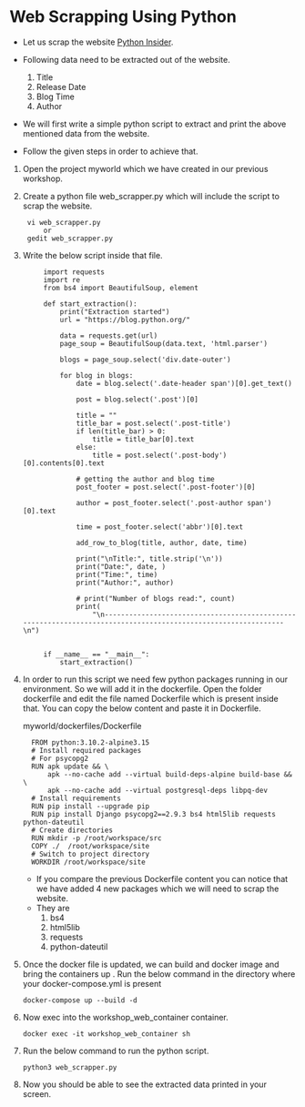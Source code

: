 # Web Scrapping Using Python

- Let us scrap the website [Python Insider](https://blog.python.org/).
- Following data need to be extracted out of the website.
    1. Title 
    2. Release Date
    3. Blog Time
    4. Author
    
- We will first write a simple python script to extract and print the above mentioned data from the website.
- Follow the given steps in order to achieve that.

1. Open the project myworld which we have created in our previous workshop. 
2. Create a python file web_scrapper.py which will include the script to scrap the website.

        vi web_scrapper.py 
            or
        gedit web_scrapper.py

3. Write the below script inside that file.

            import requests
            import re
            from bs4 import BeautifulSoup, element
   
            def start_extraction():
                print("Extraction started")
                url = "https://blog.python.org/"
            
                data = requests.get(url)
                page_soup = BeautifulSoup(data.text, 'html.parser')
            
                blogs = page_soup.select('div.date-outer')
            
                for blog in blogs:
                    date = blog.select('.date-header span')[0].get_text()
            
                    post = blog.select('.post')[0]
            
                    title = ""
                    title_bar = post.select('.post-title')
                    if len(title_bar) > 0:
                        title = title_bar[0].text
                    else:
                        title = post.select('.post-body')[0].contents[0].text
            
                    # getting the author and blog time
                    post_footer = post.select('.post-footer')[0]
            
                    author = post_footer.select('.post-author span')[0].text
            
                    time = post_footer.select('abbr')[0].text
            
                    add_row_to_blog(title, author, date, time)
            
                    print("\nTitle:", title.strip('\n'))
                    print("Date:", date, )
                    print("Time:", time)
                    print("Author:", author)
            
                    # print("Number of blogs read:", count)
                    print(
                        "\n---------------------------------------------------------------------------------------------------------------\n")
            
            
            if __name__ == "__main__":
                start_extraction()

4. In order to run this script we need few python packages running in our environment. So we will add it in the dockerfile.
Open the folder dockerfile and edit the file named Dockerfile which is present inside that. You can copy the below content and paste it in Dockerfile.
   

   myworld/dockerfiles/Dockerfile


         FROM python:3.10.2-alpine3.15
         # Install required packages
         # For psycopg2
         RUN apk update && \
             apk --no-cache add --virtual build-deps-alpine build-base && \
             apk --no-cache add --virtual postgresql-deps libpq-dev
         # Install requirements
         RUN pip install --upgrade pip
         RUN pip install Django psycopg2==2.9.3 bs4 html5lib requests python-dateutil
         # Create directories
         RUN mkdir -p /root/workspace/src
         COPY ./  /root/workspace/site
         # Switch to project directory
         WORKDIR /root/workspace/site

   - If you compare the previous Dockerfile content you can notice that we have added 4 new packages which we will need to scrap the website.
   - They are
     1. bs4 
     2. html5lib 
     3. requests 
     4. python-dateutil
   
5. Once the docker file is updated, we can build and docker image and bring the containers up . Run the below command in the 
directory where your docker-compose.yml is present
   
       docker-compose up --build -d
6. Now exec into the workshop_web_container container.
   
       docker exec -it workshop_web_container sh
7. Run the below command to run the python script.
         
       python3 web_scrapper.py
8. Now you should be able to see the extracted data printed in your screen.